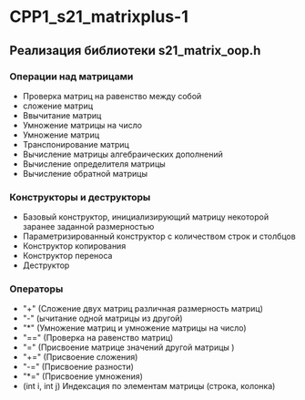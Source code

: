 # CPP1_s21_matrixplus-1

## Реализация библиотеки s21_matrix_oop.h

### Операции над матрицами
 - Проверка матриц на равенство между собой
 - сложение матриц
 - Ввычитание матриц
 - Умножение матрицы на число
 - Умножение матриц
 - Транспонирование матриц
 - Вычисление матрицы алгебраических дополнений
 - Вычисление определителя матрицы
 - Вычисление обратной матрицы

### Конструкторы и деструкторы
- Базовый конструктор, инициализирующий матрицу некоторой заранее заданной размерностью
- Параметризированный конструктор с количеством строк и столбцов
- Конструктор копирования
- Конструктор переноса
- Деструктор

### Операторы
- "+"	(Сложение двух матриц	различная размерность матриц)
- "-" (ычитание одной матрицы из другой)
- "*" (Умножение матриц и умножение матрицы на число)
- "==" (Проверка на равенство матриц)
- "=" (Присвоение матрице значений другой матрицы	)
- "+=" (Присвоение сложения)
- "-=" (Присвоение разности)
- "*=" (Присвоение умножения)
- (int i, int j)	Индексация по элементам матрицы (строка, колонка)
